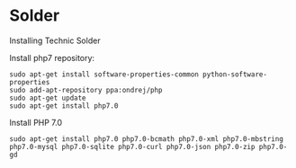 # Solder
Installing Technic Solder


Install php7 repository:

```
sudo apt-get install software-properties-common python-software-properties
sudo add-apt-repository ppa:ondrej/php
sudo apt-get update
sudo apt-get install php7.0
```

Install PHP 7.0

```
sudo apt-get install php7.0 php7.0-bcmath php7.0-xml php7.0-mbstring php7.0-mysql php7.0-sqlite php7.0-curl php7.0-json php7.0-zip php7.0-gd
```
